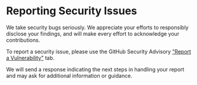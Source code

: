 # Reporting Security Issues

We take security bugs seriously. We appreciate your efforts to responsibly disclose your findings, and will make every effort to acknowledge your contributions.

To report a security issue, please use the GitHub Security Advisory ["Report a Vulnerability"](https://github.com/measure-sh/measure/security/advisories/new) tab.

We will send a response indicating the next steps in handling your report and may ask for additional information or guidance.

